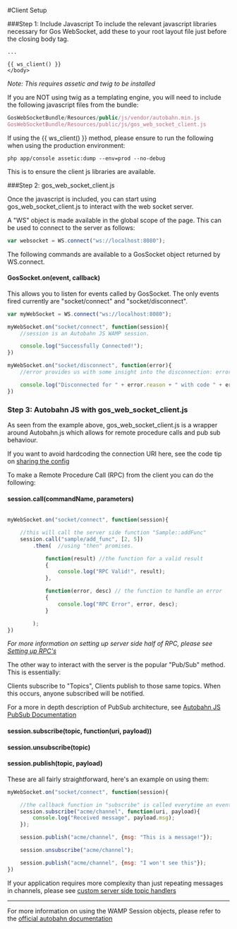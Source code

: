 #Client Setup

###Step 1: Include Javascript
To include the relevant javascript libraries necessary for Gos WebSocket, add these to your root layout file just before the closing body tag.

```twig
...

{{ ws_client() }}
</body>
```
_Note: This requires assetic and twig to be installed_

If you are NOT using twig as a templating engine, you will need to include the following javascript files from the bundle:

```javascript
GosWebSocketBundle/Resources/public/js/vendor/autobahn.min.js
GosWebSocketBundle/Resources/public/js/gos_web_socket_client.js
```

If using the {{ ws_client() }} method, please ensure to run the following when using the production environment:

```command
php app/console assetic:dump --env=prod --no-debug
```

This is to ensure the client js libraries are available.


###Step 2: gos_web_socket_client.js

Once the javascript is included, you can start using gos_web_socket_client.js to interact with the web socket server.

A "WS" object is made available in the global scope of the page. This can be used to connect to the server as follows:

```javascript
var websocket = WS.connect("ws://localhost:8080");
```

The following commands are available to a GosSocket object returned by WS.connect.

#### GosSocket.on(event, callback)

This allows you to listen for events called by GosSocket. The only events fired currently are "socket/connect" and "socket/disconnect".

```javascript
var myWebSocket = WS.connect("ws://localhost:8080");

myWebSocket.on("socket/connect", function(session){
    //session is an Autobahn JS WAMP session.

    console.log("Successfully Connected!");
})

myWebSocket.on("socket/disconnect", function(error){
    //error provides us with some insight into the disconnection: error.reason and error.code

    console.log("Disconnected for " + error.reason + " with code " + error.code);
})
```

### Step 3: Autobahn JS with gos_web_socket_client.js

As seen from the example above, gos_web_socket_client.js is a wrapper around Autobahn.js which allows for remote procedure calls and pub sub behaviour.

If you want to avoid hardcoding the connection URI here, see the code tip on [sharing the config](code/SharingConfig.md)

To make a Remote Procedure Call (RPC) from the client you can do the following:

#### session.call(commandName, parameters)

```javascript

myWebSocket.on("socket/connect", function(session){

    //this will call the server side function "Sample::addFunc"
    session.call("sample/add_func", [2, 5])
        .then(  //using "then" promises.

            function(result) //the function for a valid result
            {
                console.log("RPC Valid!", result);
            },

            function(error, desc) // the function to handle an error
            {
                console.log("RPC Error", error, desc);
            }

        );
})

```

_For more information on setting up server side half of RPC, please see [Setting up RPC's](RPCSetup.md)_


The other way to interact with the server is the popular "Pub/Sub" method. This is essentially:

Clients subscribe to "Topics", Clients publish to those same topics. When this occurs, anyone subscribed will be notified.

For a more in depth description of PubSub architecture, see [Autobahn JS PubSub Documentation](http://autobahn.ws/js/reference_wampv1.html)

#### session.subscribe(topic, function(uri, payload))
#### session.unsubscribe(topic)
#### session.publish(topic, payload)

These are all fairly straightforward, here's an example on using them:

```javascript
myWebSocket.on("socket/connect", function(session){

    //the callback function in "subscribe" is called everytime an event is published in that channel.
    session.subscribe("acme/channel", function(uri, payload){
        console.log("Received message", payload.msg);
    });

    session.publish("acme/channel", {msg: "This is a message!"});

    session.unsubscribe("acme/channel");

    session.publish("acme/channel", {msg: "I won't see this"});
})
```

If your application requires more complexity than just repeating messages in channels, please see [custom server side topic handlers](TopicSetup.md)

___
For more information on using the WAMP Session objects, please refer to the [official autobahn documentation](http://autobahn.ws/js)

